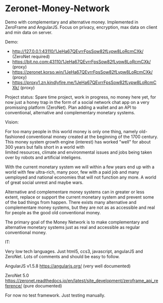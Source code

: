 # Zeronet-Money-Network
Demo with complementary and alternative money. Implemented in ZeroFrame and AngularJS. Focus on privacy, encryption, max data on client and min data on server. 

Demo:
- http://127.0.0.1:43110/1JeHa67QEvrrFpsSow82fLypw8LoRcmCXk/ (ZeroNet required)
- https://bit.no.com:43110/1JeHa67QEvrrFpsSow82fLypw8LoRcmCXk/ (proxy)
- https://zeronet.korso.win/1JeHa67QEvrrFpsSow82fLypw8LoRcmCXk/ (proxy)
- https://proxy1.zn.kindlyfire.me/1JeHa67QEvrrFpsSow82fLypw8LoRcmCXk/ (proxy)

Project status: Spare time project, work in progress, no money here yet, for now just a honey trap in the form of a social network 
chat app on a very promissing platform (ZeroNet). Plan adding a wallet and an API to conventional, alternative and complementary 
monetary systems. 

Vision:

For too many people in this world money is only one thing, namely old-fashioned conventional money created at the beginning of 
the 1700 century. This money system growth engine (interest) has worked "well" for about 300 years but falls short in a world with  
limited resources, climate and environmental issues and jobs being taken over by robots and artificial inteligens.

With the current monetary system we will within a few years end up with a world with few ultra-rich, many poor, few with a paid 
job and many uemployed and national economies that will not function any more. A world of great social unrest and maybe wars.

Alternative and complementare money systems can in greater or less extent, replace or support the current monetary system and 
prevent some of the bad things from happen. There exists many alternative and complementare money systems, but they are not as 
as accessible and real for people as the good old conventional money. 

The primary goal of the Money Network is to make complementary and alternative monetary systems just as real and accessible as 
regular conventional money. 


IT: 

Very low tech languages. Just html5, ccs3, javascript, angularJS and ZeroNet. Lots of comments and should be easy to follow. 

AngularJS v1.5.8 https://angularjs.org/ (very well documented)

ZeroNet 5.0 https://zeronet.readthedocs.io/en/latest/site_development/zeroframe_api_reference/ (pure documented)

For now no test framework. Just testing manually.
